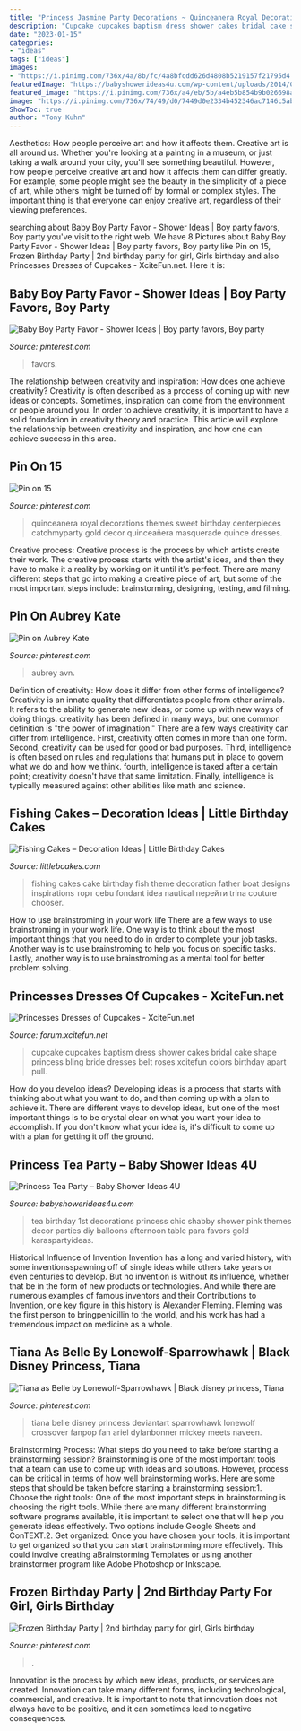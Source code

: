 ```yaml
---
title: "Princess Jasmine Party Decorations ~ Quinceanera Royal Decorations Themes Sweet Birthday Centerpieces Catchmyparty Gold Decor Quinceañera Masquerade Quince Dresses"
description: "Cupcake cupcakes baptism dress shower cakes bridal cake shape princess bling bride dresses belt roses xcitefun colors birthday apart pull"
date: "2023-01-15"
categories:
- "ideas"
tags: ["ideas"]
images:
- "https://i.pinimg.com/736x/4a/8b/fc/4a8bfcdd626d4808b5219157f21795d4.jpg"
featuredImage: "https://babyshowerideas4u.com/wp-content/uploads/2014/01/CARLOTA10.jpg"
featured_image: "https://i.pinimg.com/736x/a4/eb/5b/a4eb5b854b9b026698ab880f9564bc9a.jpg"
image: "https://i.pinimg.com/736x/74/49/d0/7449d0e2334b452346ac7146c5ab852d.jpg"
ShowToc: true
author: "Tony Kuhn"
---
```



Aesthetics: How people perceive art and how it affects them.
Creative art is all around us. Whether you're looking at a painting in a museum, or just taking a walk around your city, you'll see something beautiful. However, how people perceive creative art and how it affects them can differ greatly. For example, some people might see the beauty in the simplicity of a piece of art, while others might be turned off by formal or complex styles. The important thing is that everyone can enjoy creative art, regardless of their viewing preferences.

	

		
searching about Baby Boy Party Favor - Shower Ideas | Boy party favors, Boy party you've visit to the right web. We have 8 Pictures about Baby Boy Party Favor - Shower Ideas | Boy party favors, Boy party like Pin on 15, Frozen Birthday Party | 2nd birthday party for girl, Girls birthday and also Princesses Dresses of Cupcakes - XciteFun.net. Here it is:
		
    
## Baby Boy Party Favor - Shower Ideas | Boy Party Favors, Boy Party

<img loading=lazy src="https://i.pinimg.com/736x/a4/eb/5b/a4eb5b854b9b026698ab880f9564bc9a.jpg" onerror="this.onerror=null;this.src='https://tse4.mm.bing.net/th?id=OIP.EFedNFjawyKiX08VdE365wHaJ3&amp;pid=15.1';" alt="Baby Boy Party Favor - Shower Ideas | Boy party favors, Boy party">

_Source: pinterest.com_

>favors. 

	

The relationship between creativity and inspiration: How does one achieve creativity?
Creativity is often described as a process of coming up with new ideas or concepts. Sometimes, inspiration can come from the environment or people around you. In order to achieve creativity, it is important to have a solid foundation in creativity theory and practice. This article will explore the relationship between creativity and inspiration, and how one can achieve success in this area.

    
## Pin On 15

<img loading=lazy src="https://i.pinimg.com/736x/ad/4e/88/ad4e88395bfe0f68cd3293201ec60e30.jpg" onerror="this.onerror=null;this.src='https://tse4.mm.bing.net/th?id=OIP.PNzPSnht-CXwii5loGlQAwAAAA&amp;pid=15.1';" alt="Pin on 15">

_Source: pinterest.com_

>quinceanera royal decorations themes sweet birthday centerpieces catchmyparty gold decor quinceañera masquerade quince dresses. 

	

Creative process:
Creative process is the process by which artists create their work. The creative process starts with the artist's idea, and then they have to make it a reality by working on it until it's perfect. There are many different steps that go into making a creative piece of art, but some of the most important steps include: brainstorming, designing, testing, and filming.

    
## Pin On Aubrey Kate

<img loading=lazy src="https://i.pinimg.com/736x/4a/8b/fc/4a8bfcdd626d4808b5219157f21795d4.jpg" onerror="this.onerror=null;this.src='https://tse2.mm.bing.net/th?id=OIP.wYg090GRA01DUDXKt5-KyAHaLH&amp;pid=15.1';" alt="Pin on Aubrey Kate">

_Source: pinterest.com_

>aubrey avn. 

	

Definition of creativity: How does it differ from other forms of intelligence?
Creativity is an innate quality that differentiates people from other animals. It refers to the ability to generate new ideas, or come up with new ways of doing things. creativity has been defined in many ways, but one common definition is "the power of imagination." There are a few ways creativity can differ from intelligence. First, creativity often comes in more than one form. Second, creativity can be used for good or bad purposes. Third, intelligence is often based on rules and regulations that humans put in place to govern what we do and how we think. fourth, intelligence is taxed after a certain point; creativity doesn't have that same limitation. Finally, intelligence is typically measured against other abilities like math and science.

    
## Fishing Cakes – Decoration Ideas | Little Birthday Cakes

<img loading=lazy src="http://www.littlebcakes.com/wp-content/uploads/2014/01/Fishing-Cakes-Images.jpg" onerror="this.onerror=null;this.src='https://tse2.mm.bing.net/th?id=OIP.PT8mZGQT0QsOmBA6coadawHaJ4&amp;pid=15.1';" alt="Fishing Cakes – Decoration Ideas | Little Birthday Cakes">

_Source: littlebcakes.com_

>fishing cakes cake birthday fish theme decoration father boat designs inspirations торт cebu fondant idea nautical перейти trina couture chooser. 

	

How to use brainstroming in your work life
There are a few ways to use brainstroming in your work life. One way is to think about the most important things that you need to do in order to complete your job tasks. Another way is to use brainstroming to help you focus on specific tasks. Lastly, another way is to use brainstroming as a mental tool for better problem solving.

    
## Princesses Dresses Of Cupcakes - XciteFun.net

<img loading=lazy src="http://img.xcitefun.net/users/2014/07/360153,xcitefun-cupcakes-dress-11.jpg" onerror="this.onerror=null;this.src='https://tse2.mm.bing.net/th?id=OIP.j_myHc3DLc6Rs7BIh9NROQHaJ4&amp;pid=15.1';" alt="Princesses Dresses of Cupcakes - XciteFun.net">

_Source: forum.xcitefun.net_

>cupcake cupcakes baptism dress shower cakes bridal cake shape princess bling bride dresses belt roses xcitefun colors birthday apart pull. 

	

How do you develop ideas?
Developing ideas is a process that starts with thinking about what you want to do, and then coming up with a plan to achieve it. There are different ways to develop ideas, but one of the most important things is to be crystal clear on what you want your idea to accomplish. If you don't know what your idea is, it's difficult to come up with a plan for getting it off the ground.

    
## Princess Tea Party – Baby Shower Ideas 4U

<img loading=lazy src="https://babyshowerideas4u.com/wp-content/uploads/2014/01/CARLOTA10.jpg" onerror="this.onerror=null;this.src='https://tse1.mm.bing.net/th?id=OIP.3DLEd2CXGWfoZytObz1-UgHaJ3&amp;pid=15.1';" alt="Princess Tea Party – Baby Shower Ideas 4U">

_Source: babyshowerideas4u.com_

>tea birthday 1st decorations princess chic shabby shower pink themes decor parties diy balloons afternoon table para favors gold karaspartyideas. 

	

Historical Influence of Invention
Invention has a long and varied history, with some inventionsspawning off of single ideas while others take years or even centuries to develop. But no invention is without its influence, whether that be in the form of new products or technologies. And while there are numerous examples of famous inventors and their Contributions to Invention, one key figure in this history is Alexander Fleming. Fleming was the first person to bringpenicillin to the world, and his work has had a tremendous impact on medicine as a whole.

    
## Tiana As Belle By Lonewolf-Sparrowhawk | Black Disney Princess, Tiana

<img loading=lazy src="https://i.pinimg.com/736x/74/49/d0/7449d0e2334b452346ac7146c5ab852d.jpg" onerror="this.onerror=null;this.src='https://tse3.mm.bing.net/th?id=OIP.XDrpqSkQRIFGiP91fuPf1gHaHI&amp;pid=15.1';" alt="Tiana as Belle by Lonewolf-Sparrowhawk | Black disney princess, Tiana">

_Source: pinterest.com_

>tiana belle disney princess deviantart sparrowhawk lonewolf crossover fanpop fan ariel dylanbonner mickey meets naveen. 

	

Brainstorming Process: What steps do you need to take before starting a brainstorming session?
Brainstorming is one of the most important tools that a team can use to come up with ideas and solutions. However, process can be critical in terms of how well brainstorming works. Here are some steps that should be taken before starting a brainstorming session:1. Choose the right tools: One of the most important steps in brainstorming is choosing the right tools. While there are many different brainstorming software programs available, it is important to select one that will help you generate ideas effectively. Two options include Google Sheets and ConTEXT.2. Get organized: Once you have chosen your tools, it is important to get organized so that you can start brainstorming more effectively. This could involve creating aBrainstorming Templates or using another brainstormer program like Adobe Photoshop or Inkscape.
    
## Frozen Birthday Party | 2nd Birthday Party For Girl, Girls Birthday

<img loading=lazy src="https://i.pinimg.com/736x/70/47/71/704771775fb663b0c54ce068e31b0d79.jpg" onerror="this.onerror=null;this.src='https://tse3.mm.bing.net/th?id=OIP.mouMeu2IEoFeHLfJ-g8QogHaJ3&amp;pid=15.1';" alt="Frozen Birthday Party | 2nd birthday party for girl, Girls birthday">

_Source: pinterest.com_

>. 

	

Innovation is the process by which new ideas, products, or services are created. Innovation can take many different forms, including technological, commercial, and creative. It is important to note that innovation does not always have to be positive, and it can sometimes lead to negative consequences.

